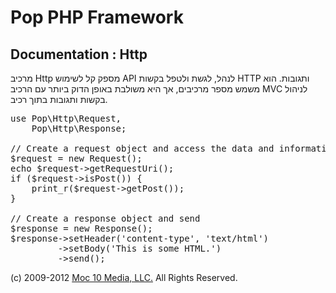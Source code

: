 Pop PHP Framework
=================

Documentation : Http
--------------------

מרכיב Http מספק קל לשימוש API לנהל, לגשת ולטפל בקשות HTTP ותגובות. הוא משמש מספר מרכיבים, אך היא משולבת באופן הדוק ביותר עם הרכיב MVC לניהול בקשות ותגובות בתוך רכיב.


<pre>
use Pop\Http\Request,
    Pop\Http\Response;

// Create a request object and access the data and information
$request = new Request();
echo $request->getRequestUri();
if ($request->isPost()) {
    print_r($request->getPost());
}

// Create a response object and send
$response = new Response();
$response->setHeader('content-type', 'text/html')
         ->setBody('<html><body>This is some HTML.</body></html>')
         ->send();
</pre>

(c) 2009-2012 [Moc 10 Media, LLC.](http://www.moc10media.com) All Rights Reserved.
